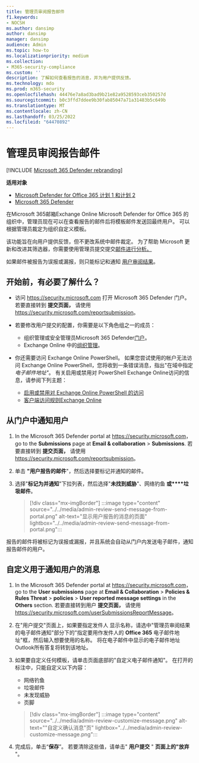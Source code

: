 ```yaml
---
title: 管理员审阅报告邮件
f1.keywords:
- NOCSH
ms.author: dansimp
author: dansimp
manager: dansimp
audience: Admin
ms.topic: how-to
ms.localizationpriority: medium
ms.collection:
- M365-security-compliance
ms.custom: ''
description: 了解如何查看报告的消息，并为用户提供反馈。
ms.technology: mdo
ms.prod: m365-security
ms.openlocfilehash: 44476e7a8ad3bad9b21e82a9528593ceb350257d
ms.sourcegitcommit: b0c3ffd7ddee9b30fab85047a71a31483b5c649b
ms.translationtype: MT
ms.contentlocale: zh-CN
ms.lasthandoff: 03/25/2022
ms.locfileid: "64470892"
---
```

# <a name="admin-review-for-reported-messages"></a>管理员审阅报告邮件

[!INCLUDE [Microsoft 365 Defender rebranding](../includes/microsoft-defender-for-office.md)]

**适用对象**
- [Microsoft Defender for Office 365 计划 1 和计划 2](defender-for-office-365.md)
- [Microsoft 365 Defender](../defender/microsoft-365-defender.md)

在Microsoft 365邮箱Exchange Online Microsoft Defender for Office 365 的组织中，管理员现在可以在查看报告的邮件后将模板邮件发送回最终用户。 可以根据管理员裁定为组织自定义模板。

该功能旨在向用户提供反馈，但不更改系统中邮件裁定。 为了帮助 Microsoft 更新和改进其筛选器，你需要使用管理员提交提交[邮件进行分析。](admin-submission.md)

如果邮件被报告为误报或漏报，则只能标记和通知 [用户审阅结果](report-false-positives-and-false-negatives.md)。

## <a name="what-do-you-need-to-know-before-you-begin"></a>开始前，有必要了解什么？

- 访问 <https://security.microsoft.com> 打开 Microsoft 365 Defender 门户。 若要直接转到 **提交页面，** 请使用 <https://security.microsoft.com/reportsubmission>。

- 若要修改用户提交的配置，你需要是以下角色组之一的成员：
  - 组织管理或安全管理员Microsoft 365 Defender[门户](permissions-microsoft-365-security-center.md)。
  - Exchange Online 中的[组织管理](/Exchange/permissions-exo/permissions-exo#role-groups)。

- 你还需要访问 Exchange Online PowerShell。 如果您尝试使用的帐户无法访问 Exchange Online PowerShell，您将收到一条错误消息，指出"在域中指定 *电子邮件地址"*。 有关启用或禁用对 PowerShell Exchange Online访问的信息，请参阅下列主题：
  - [启用或禁用对 Exchange Online PowerShell 的访问](/powershell/exchange/disable-access-to-exchange-online-powershell)
  - [客户端访问规则Exchange Online](/exchange/clients-and-mobile-in-exchange-online/client-access-rules/client-access-rules)

## <a name="notify-users-from-within-the-portal"></a>从门户中通知用户

1. In the Microsoft 365 Defender portal at <https://security.microsoft.com>， go to the **Submissions** page at **Email & collaboration** \> **Submissions**. 若要直接转到 **提交页面，** 请使用 <https://security.microsoft.com/reportsubmission>。

2. 单击 **"用户报告的邮件**"，然后选择要标记并通知的邮件。

3. 选择"**标记为并通知**"下拉列表，然后选择"**未找到威胁**"、网络钓鱼 **或****垃圾邮件**。

   > [!div class="mx-imgBorder"]
   > :::image type="content" source="../../media/admin-review-send-message-from-portal.png" alt-text="显示用户报告的消息的页面" lightbox="../../media/admin-review-send-message-from-portal.png":::

报告的邮件将被标记为误报或漏报，并且系统会自动从门户内发送电子邮件，通知报告邮件的用户。

## <a name="customize-the-messages-used-to-notify-users"></a>自定义用于通知用户的消息

1. In the Microsoft 365 Defender portal at <https://security.microsoft.com>， go to the **User submissions** page at **Email & Collaboration** \> **Policies & Rules Threat** \> **policies** \> **User reported message settings** in the **Others** section. 若要直接转到用户 **提交页面，** 请使用 <https://security.microsoft.com/userSubmissionsReportMessage>。

2. 在"用户提交"页面上，如果要指定发件人 显示名称，请选中"管理员审阅结果的电子邮件通知"部分下的"指定要用作发件人的 **Office 365** 电子邮件地址"框，然后输入想要使用的名称。 将在电子邮件中显示的电子邮件地址Outlook所有答复将转到该地址。

3. 如果要自定义任何模板，请单击页面底部的"自定义电子邮件通知"。 在打开的标注中，只能自定义以下内容：

    - 网络钓鱼
    - 垃圾邮件
    - 未发现威胁
    - 页脚

    > [!div class="mx-imgBorder"]
    > :::image type="content" source="../../media/admin-review-customize-message.png" alt-text="&quot;自定义确认消息&quot;页" lightbox="../../media/admin-review-customize-message.png":::

4. 完成后，单击“**保存**”。 若要清除这些值，请单击" **用户提交** " **页面上的"放弃** "。
